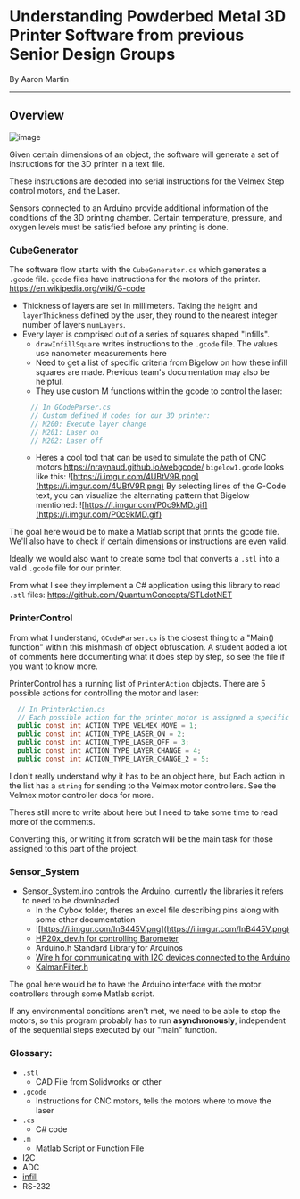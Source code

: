 # Understanding Powderbed Metal 3D Printer Software from previous Senior Design Groups
By Aaron Martin
<hr></hr>

## Overview
![image](https://i.imgur.com/XoYcLUI.png)

Given certain dimensions of an object, the software will generate a set of instructions for the 3D printer in a text file. 

These instructions are decoded into serial instructions for the Velmex Step control motors, and the Laser.

Sensors connected to an Arduino provide additional information of the conditions of the 3D printing chamber. Certain temperature, pressure, and oxygen levels must be satisfied before any printing is done.

### CubeGenerator
The software flow starts with the `CubeGenerator.cs` which generates a `.gcode` file. 
`gcode` files have instructions for the motors of the printer. https://en.wikipedia.org/wiki/G-code

- Thickness of layers are set in millimeters. Taking the `height` and `layerThickness` defined by the user, they round to the nearest integer number of layers `numLayers`.
- Every layer is comprised out of a series of squares shaped "Infills".
  - `drawInfillSquare` writes instructions to the `.gcode` file.
  The values use nanometer measurements here
  - Need to get a list of specific criteria from Bigelow on how these infill squares are made. 
  Previous team's documentation may also be helpful.
  - They use custom M functions within the gcode to control the laser:
  ```cs
    // In GCodeParser.cs
    // Custom defined M codes for our 3D printer: 
    // M200: Execute layer change
    // M201: Laser on
    // M202: Laser off
  ```
  - Heres a cool tool that can be used to simulate the path of CNC motors
  https://nraynaud.github.io/webgcode/
    `bigelow1.gcode` looks like this: ![https://i.imgur.com/4UBtV9R.png](https://i.imgur.com/4UBtV9R.png)
    By selecting lines of the G-Code text, you can visualize the alternating pattern that Bigelow mentioned: ![https://i.imgur.com/P0c9kMD.gif](https://i.imgur.com/P0c9kMD.gif)

The goal here would be to make a Matlab script that prints the gcode file. We'll also have to check if certain dimensions or instructions are even valid.

Ideally we would also want to create some tool that converts a `.stl` into a valid `.gcode` file for our printer.

From what I see they implement a C# application using this library to read `.stl` files: https://github.com/QuantumConcepts/STLdotNET

### PrinterControl
From what I understand, `GCodeParser.cs` is the closest thing to a "Main() function" within this mishmash of object obfuscation. A student added a lot of comments here documenting what it does step by step, so see the file if you want to know more.

PrinterControl has a running list of `PrinterAction` objects. There are 5 possible actions for controlling the motor and laser:
```cs
  // In PrinterAction.cs
  // Each possible action for the printer motor is assigned a specific integer
  public const int ACTION_TYPE_VELMEX_MOVE = 1;
  public const int ACTION_TYPE_LASER_ON = 2;
  public const int ACTION_TYPE_LASER_OFF = 3;
  public const int ACTION_TYPE_LAYER_CHANGE = 4;
  public const int ACTION_TYPE_LAYER_CHANGE_2 = 5;
```
I don't really understand why it has to be an object here, but Each action in the list has a `string` for sending to the Velmex motor controllers. See the Velmex motor controller docs for more.

Theres still more to write about here but I need to take some time to read more of the comments.

Converting this, or writing it from scratch will be the main task for those assigned to this part of the project.

### Sensor_System
- Sensor_System.ino controls the Arduino, currently the libraries it refers to need to be downloaded
  -  In the Cybox folder, theres an excel file describing pins along with some other documentation
  - ![https://i.imgur.com/InB445V.png](https://i.imgur.com/InB445V.png)
  - [HP20x_dev.h for controlling Barometer](https://github.com/Seeed-Studio/Grove_Barometer_HP20x/blob/master/HP20x_dev.h)
  - Arduino.h Standard Library for Arduinos
  - [Wire.h for communicating with I2C devices connected to the Arduino](https://www.arduino.cc/en/Reference/Wire)
  - [KalmanFilter.h](https://en.wikipedia.org/wiki/Kalman_filter)

The goal here would be to have the Arduino interface with the motor controllers through some Matlab script. 

If any environmental conditions aren't met, we need to be able to stop the motors, so this program probably has to run **asynchronously**, independent of the sequential steps executed by our "main" function.

### Glossary:

- `.stl`
  - CAD File from Solidworks or other
- `.gcode`
  - Instructions for CNC motors, tells the motors where to move the laser
- `.cs`
  - C# code
- `.m`
  - Matlab Script or Function File
- I2C
- ADC
- [infill](https://3dprinting.com/tips-tricks/how-to-choose-an-infill-for-your-3d-prints/)
- RS-232


